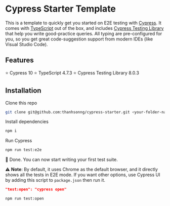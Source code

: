 # Cypress Starter Template

This is a template to quickly get you started on E2E testing with [Cypress](https://www.cypress.io/). It comes with [TypeScript](https://www.typescriptlang.org/) out of the box, and includes [Cypress Testing Library](https://testing-library.com/docs/cypress-testing-library/intro/) that help you write good-practice queries. All typing are pre-configured for you, so you get great code-suggestion support from modern IDEs (like Visual Studio Code).

## Features

⭐️ Cypress 10
⭐️ TypeScript 4.7.3
⭐️ Cypress Testing Library 8.0.3

## Installation

Clone this repo

```bash
git clone git@github.com:thanhsonng/cypress-starter.git <your-folder-name>
```

Install dependencies

```bash
npm i
```

Run Cypress

```bash
npm run test:e2e
```

🎉 Done. You can now start writing your first test suite.

⚠️ **Note**: By default, it uses Chrome as the default browser, and it directly shows all the tests in E2E mode. If you want other options, use Cypress UI by adding this script to `package.json` then run it.

```json
"test:open": "cypress open"
```

```bash
npm run test:open
```
